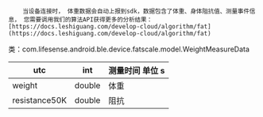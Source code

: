         当设备连接时， 体重数据会自动上报到sdk，数据包含了体重、身体阻抗值、测量事件信息， 您需要调用我们的算法API获得更多的分析结果：[https://docs.leshiguang.com/develop-cloud/algorithm/fat](https://docs.leshiguang.com/develop-cloud/algorithm/fat)

类：com.lifesense.android.ble.device.fatscale.model.WeightMeasureData

| utc | int | 测量时间 单位 s |
| --- | --- | --- |
| weight | double | 体重 |
| resistance50K | double | 阻抗 |


